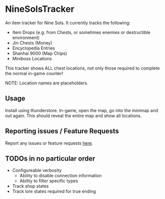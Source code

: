 # NineSolsTracker

An item tracker for Nine Sols.
It currently tracks the following:
- Item Drops (e.g. from Chests, or sometimes enemies or destructible environment)
- Jin Chests (Money)
- Encyclopedia Entries
- Shanhai 9000 (Map Chips)
- Miniboss Locations

This tracker shows ALL chest locations, not only those required to complete the normal in-game counter!

NOTE: Location names are placeholders.

## Usage

Install using thunderstore.
In-game, open the map, go into the minimap and out again.
This should reveal the entire map and show all locations.

## Reporting issues / Feature Requests

Report any issues or feature requests [here](https://github.com/N00byKing/NineSolsTracker/issues).

## TODOs in no particular order

- Configureable verbosity
    - Ability to disable connection information
    - Ability to filter specific types
- Track shop states
- Track lore states required for true ending
